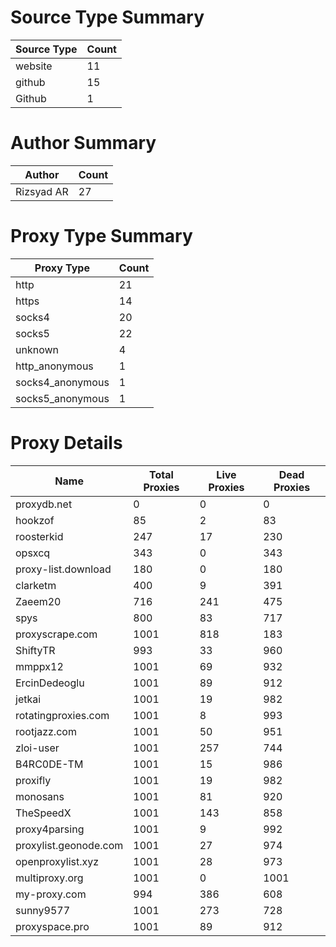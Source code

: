 # Source Type Summary

| Source Type | Count |
|-------------|-------|
| website | 11 |
| github | 15 |
| Github | 1 |


# Author Summary

| Author | Count |
|--------|-------|
| Rizsyad AR | 27 |


# Proxy Type Summary

| Proxy Type | Count |
|------------|-------|
| http | 21 |
| https | 14 |
| socks4 | 20 |
| socks5 | 22 |
| unknown | 4 |
| http_anonymous | 1 |
| socks4_anonymous | 1 |
| socks5_anonymous | 1 |


# Proxy Details

| Name | Total Proxies | Live Proxies | Dead Proxies |
|------|---------------|--------------|---------------|
| proxydb.net | 0 | 0 | 0 |
| hookzof | 85 | 2 | 83 |
| roosterkid | 247 | 17 | 230 |
| opsxcq | 343 | 0 | 343 |
| proxy-list.download | 180 | 0 | 180 |
| clarketm | 400 | 9 | 391 |
| Zaeem20 | 716 | 241 | 475 |
| spys | 800 | 83 | 717 |
| proxyscrape.com | 1001 | 818 | 183 |
| ShiftyTR | 993 | 33 | 960 |
| mmppx12 | 1001 | 69 | 932 |
| ErcinDedeoglu | 1001 | 89 | 912 |
| jetkai | 1001 | 19 | 982 |
| rotatingproxies.com | 1001 | 8 | 993 |
| rootjazz.com | 1001 | 50 | 951 |
| zloi-user | 1001 | 257 | 744 |
| B4RC0DE-TM | 1001 | 15 | 986 |
| proxifly | 1001 | 19 | 982 |
| monosans | 1001 | 81 | 920 |
| TheSpeedX | 1001 | 143 | 858 |
| proxy4parsing | 1001 | 9 | 992 |
| proxylist.geonode.com | 1001 | 27 | 974 |
| openproxylist.xyz | 1001 | 28 | 973 |
| multiproxy.org | 1001 | 0 | 1001 |
| my-proxy.com | 994 | 386 | 608 |
| sunny9577 | 1001 | 273 | 728 |
| proxyspace.pro | 1001 | 89 | 912 |
